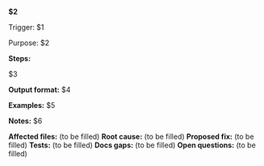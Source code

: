 <!--
$1=Trigger phrase (e.g., "/secrets-manager-setup <provider>")
$2=Purpose statement (e.g., "Provision a secrets store and map application variables to it.")
$3=List of steps (e.g., "1. Choose provider: 1Password, Doppler, AWS Secrets Manager, GCP Secret Manager, Vault.")
$4=Output format specification (e.g., "mapping table `ENV_VAR → provider path` and bootstrap steps")
$5=Example command (e.g., "/secrets-manager-setup doppler")
$6=Notes section (e.g., "Never echo secret values. Include rotation policy.")
$7=Additional context (e.g., "Applicable providers: 1Password, Doppler, AWS Secrets Manager, GCP Secret Manager, Vault.")
-->

**$2**

Trigger: $1

Purpose: $2

**Steps:**

$3

**Output format:** $4

**Examples:** $5

**Notes:** $6

**Affected files:** (to be filled)
**Root cause:** (to be filled)
**Proposed fix:** (to be filled)
**Tests:** (to be filled)
**Docs gaps:** (to be filled)
**Open questions:** (to be filled)
